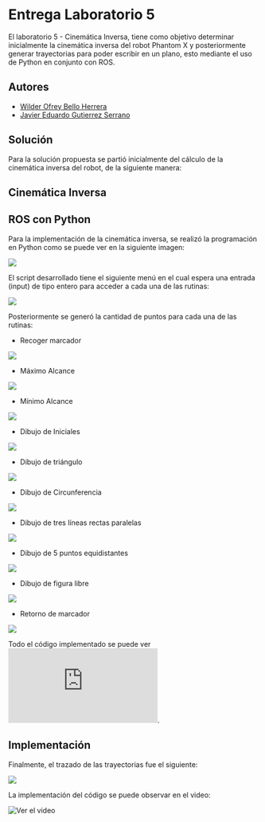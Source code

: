 # Entrega Laboratorio 5

El laboratorio 5 - Cinemática Inversa, tiene como objetivo determinar inicialmente la cinemática inversa del robot Phantom X y posteriormente generar trayectorias para poder escribir en un  plano, esto mediante el uso de Python en conjunto con ROS.

## Autores

- [Wilder Ofrey Bello Herrera](https://github.com/WilderBello)
- [Javier Eduardo Gutierrez Serrano](https://github.com/jaegutierrezser)

## Solución

Para la solución propuesta se partió inicialmente del cálculo de la cinemática inversa del robot, de la siguiente manera:

## Cinemática Inversa


## ROS con Python

Para la implementación de la cinemática inversa, se realizó la programación en Python como se puede ver en la siguiente imagen:

![](https://github.com/WilderBello/Robotica_Laboratorio_5/blob/main/Images/Cinematica_Inversa.png)


El script desarrollado tiene el siguiente menú en el cual espera una entrada (input) de tipo entero para acceder a cada una de las rutinas:

![](https://github.com/WilderBello/Robotica_Laboratorio_5/blob/main/Images/Rutina.png)

Posteriormente se generó la cantidad de puntos para cada una de las rutinas:

- Recoger marcador

![](https://github.com/WilderBello/Robotica_Laboratorio_5/blob/main/Images/Trayectoria_0.png)

- Máximo Alcance

![](https://github.com/WilderBello/Robotica_Laboratorio_5/blob/main/Images/Trayectoria_1.png)

- Mínimo Alcance

![](https://github.com/WilderBello/Robotica_Laboratorio_5/blob/main/Images/Trayectoria_2.png)

- Dibujo de Iniciales

![](https://github.com/WilderBello/Robotica_Laboratorio_5/blob/main/Images/Trayectoria_3.png)

- Dibujo de triángulo

![](https://github.com/WilderBello/Robotica_Laboratorio_5/blob/main/Images/Trayectoria_4.png)

- Dibujo de Circunferencia

![](https://github.com/WilderBello/Robotica_Laboratorio_5/blob/main/Images/Trayectoria_5.png)

- Dibujo de tres líneas rectas paralelas

![](https://github.com/WilderBello/Robotica_Laboratorio_5/blob/main/Images/Trayectoria_6.png)

- Dibujo de 5 puntos equidistantes

![](https://github.com/WilderBello/Robotica_Laboratorio_5/blob/main/Images/Trayectoria_7.png)

- Dibujo de figura libre

![](https://github.com/WilderBello/Robotica_Laboratorio_5/blob/main/Images/Trayectoria_8.png)

- Retorno de marcador

![](https://github.com/WilderBello/Robotica_Laboratorio_5/blob/main/Images/Trayectoria_9.png)

Todo el código implementado se puede ver ![aquí](https://github.com/WilderBello/Robotica_Laboratorio_5/blob/main/Scripts/Lab_5.py).
## Implementación

Finalmente, el trazado de las trayectorias fue el siguiente:

![](https://github.com/WilderBello/Robotica_Laboratorio_5/blob/main/Images/Trazo_Total.jpeg)

La implementación del código se puede observar en el video:

![Ver el video](https://drive.google.com/file/d/1WhTPV6rfoY3DFIj117vyRS2vMmLFnTv2/view?usp=sharing)
